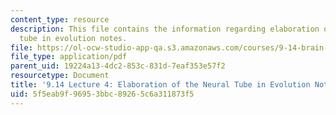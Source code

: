 ```yaml
---
content_type: resource
description: This file contains the information regarding elaboration of the neural
  tube in evolution notes.
file: https://ol-ocw-studio-app-qa.s3.amazonaws.com/courses/9-14-brain-structure-and-its-origins-spring-2014/5f5eab9f96953bbc89265c6a311873f5_MIT9_14S14_Lecture4.pdf
file_type: application/pdf
parent_uid: 19224a13-4dc2-853c-831d-7eaf353e57f2
resourcetype: Document
title: '9.14 Lecture 4: Elaboration of the Neural Tube in Evolution Notes'
uid: 5f5eab9f-9695-3bbc-8926-5c6a311873f5
---
```


